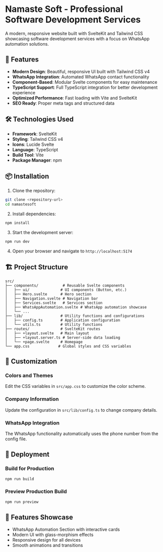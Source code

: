 # Namaste Soft - Professional Software Development Services

A modern, responsive website built with SvelteKit and Tailwind CSS showcasing software development services with a focus on WhatsApp automation solutions.

## 🚀 Features

- **Modern Design**: Beautiful, responsive UI built with Tailwind CSS v4
- **WhatsApp Integration**: Automated WhatsApp contact functionality
- **Component-Based**: Modular Svelte components for easy maintenance
- **TypeScript Support**: Full TypeScript integration for better development experience
- **Optimized Performance**: Fast loading with Vite and SvelteKit
- **SEO Ready**: Proper meta tags and structured data

## 🛠️ Technologies Used

- **Framework**: SvelteKit
- **Styling**: Tailwind CSS v4
- **Icons**: Lucide Svelte
- **Language**: TypeScript
- **Build Tool**: Vite
- **Package Manager**: npm

## 📦 Installation

1. Clone the repository:
```bash
git clone <repository-url>
cd namastesoft
```

2. Install dependencies:
```bash
npm install
```

3. Start the development server:
```bash
npm run dev
```

4. Open your browser and navigate to `http://localhost:5174`

## 🏗️ Project Structure

```
src/
├── components/           # Reusable Svelte components
│   ├── ui/              # UI components (Button, etc.)
│   ├── Hero.svelte      # Hero section
│   ├── Navigation.svelte # Navigation bar
│   ├── Services.svelte   # Services section
│   ├── WhatsAppAutomation.svelte # WhatsApp automation showcase
│   └── ...
├── lib/                 # Utility functions and configurations
│   ├── config.ts        # Application configuration
│   └── utils.ts         # Utility functions
├── routes/              # SvelteKit routes
│   ├── +layout.svelte   # Main layout
│   ├── +layout.server.ts # Server-side data loading
│   └── +page.svelte     # Homepage
└── app.css             # Global styles and CSS variables
```

## 🎨 Customization

### Colors and Themes
Edit the CSS variables in `src/app.css` to customize the color scheme.

### Company Information
Update the configuration in `src/lib/config.ts` to change company details.

### WhatsApp Integration
The WhatsApp functionality automatically uses the phone number from the config file.

## 🚀 Deployment

### Build for Production
```bash
npm run build
```

### Preview Production Build
```bash
npm run preview
```

## 📱 Features Showcase

- WhatsApp Automation Section with interactive cards
- Modern UI with glass-morphism effects
- Responsive design for all devices
- Smooth animations and transitions
